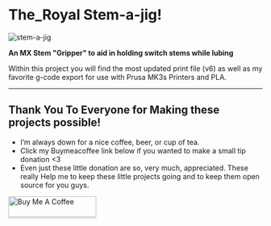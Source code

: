 # The_Royal Stem-a-jig!

![stem-a-jig](https://cdn.discordapp.com/attachments/709765245626744852/712802623379472434/image0.jpg)

 **An MX Stem "Gripper" to aid in holding switch stems while lubing**

Within this project you will find the most updated print file (v6) as well as my favorite g-code export for use with Prusa MK3s Printers and PLA.

 ___

 ## Thank You To Everyone for Making these projects possible!

- I’m always down for a nice coffee, beer, or cup of tea. 
- Click my Buymeacoffee link below if you wanted to make a small tip donation <3
- Even just these little donation are so, very much, appreciated.  These really Help me to keep these little projects going and to keep them open source for you guys. 

<a href="https://www.buymeacoffee.com/xQnlh8tRs" target="_blank"><img src="https://www.buymeacoffee.com/assets/img/custom_images/orange_img.png" alt="Buy Me A Coffee" style="height: 41px !important;width: 174px !important;box-shadow: 0px 3px 2px 0px rgba(190, 190, 190, 0.5) !important;-webkit-box-shadow: 0px 3px 2px 0px rgba(190, 190, 190, 0.5) !important;" ></a>



